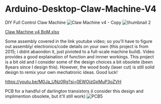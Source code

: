 # Arduino-Desktop-Claw-Machine-V4
DIY Full Control Claw Machine 
![Claw Machine v4 - Copy](https://github.com/user-attachments/assets/558a7767-6efb-4280-84e6-d833fb80a5e5)
![thumbnail 2](https://github.com/user-attachments/assets/efb9874d-9c9e-4451-b5f6-d763cff3d760)


[Claw Machine v4 BoM.xlsx](https://github.com/user-attachments/files/17935404/Claw.Machine.v4.BoM.xlsx)


Some assembly covered in the link youtube video; so you'll have to figure out assembly/ electronics/code details on your own (this project is from 2015; i didnt abaondon it, just pivioted to a full-scale machine build). Video provides a good explaination of function and innner workings. This project is a bit old and I consider some of the design choices a bit obsolete (been 8years since I design this). However, the wood body (laser cut) is still solid design to remix your own mechatronic ideas. Good luck!

https://youtu.be/M0Ja_UNz0Rg?si=0EWOjzGpMuP3oZVH

PCB for a handful of darlington transistors (i consider this design and implimention obsolete, but it'll still work)
![PCB5](https://github.com/user-attachments/assets/41130e26-77d5-437a-8df3-641cba1a39b2)
